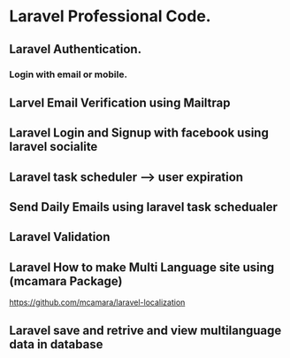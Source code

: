 # Laravel Professional Code.
## Laravel Authentication.
### Login with email or mobile.
## Larvel Email Verification using Mailtrap
## Laravel Login and Signup with facebook using laravel socialite
## Laravel task scheduler --> user expiration
## Send Daily Emails using laravel task schedualer
## Laravel Validation 
## Laravel How to make Multi Language site using (mcamara Package)
https://github.com/mcamara/laravel-localization
## Laravel save and retrive and view multilanguage data in database






